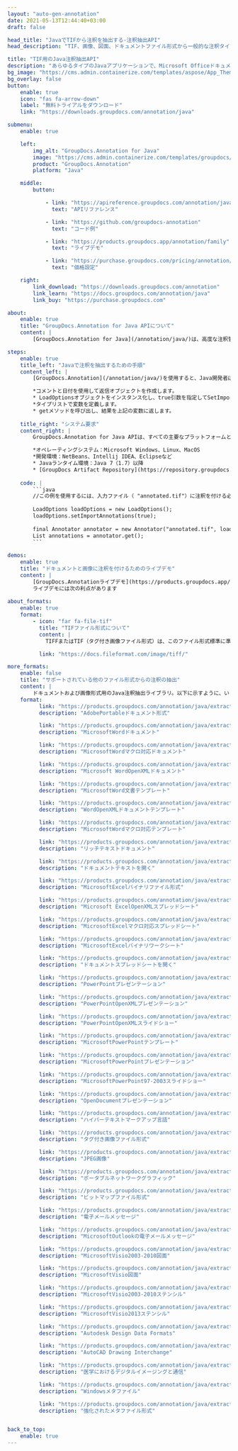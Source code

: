```yaml
---
layout: "auto-gen-annotation"
date: 2021-05-13T12:44:40+03:00
draft: false

head_title: "JavaでTIFから注釈を抽出する-注釈抽出API"
head_description: "TIF、画像、図面、ドキュメントファイル形式から一般的な注釈タイプを抽出するJava注釈抽出API."

title: "TIF用のJava注釈抽出API"
description: "あらゆるタイプのJavaアプリケーションで、Microsoft Officeドキュメント、画像、HTML、図面、およびその他のファイル形式から注釈を抽出します."
bg_image: "https://cms.admin.containerize.com/templates/aspose/App_Themes/V3/images/bg/header1.png"
bg_overlay: false
button:
    enable: true
    icon: "fas fa-arrow-down"
    label: "無料トライアルをダウンロード"
    link: "https://downloads.groupdocs.com/annotation/java"

submenu:
    enable: true

    left:
        img_alt: "GroupDocs.Annotation for Java"
        image: "https://cms.admin.containerize.com/templates/groupdocs/images/product-logos/90x90-noborder/groupdocs-annotation-java.png"
        product: "GroupDocs.Annotation"
        platform: "Java"

    middle:
        button:

            - link: "https://apireference.groupdocs.com/annotation/java"
              text: "APIリファレンス"

            - link: "https://github.com/groupdocs-annotation"
              text: "コード例"

            - link: "https://products.groupdocs.app/annotation/family"
              text: "ライブデモ"

            - link: "https://purchase.groupdocs.com/pricing/annotation/java"
              text: "価格設定"

    right:
        link_download: "https://downloads.groupdocs.com/annotation"
        link_learn: "https://docs.groupdocs.com/annotation/java"
        link_buy: "https://purchase.groupdocs.com"

about:
    enable: true
    title: "GroupDocs.Annotation for Java APIについて"
    content: |
        [GroupDocs.Annotation for Java](/annotation/java/)は、高度な注釈管理ソリューションであり、開発者が画像やドキュメントファイル形式から注釈を表示、追加、更新、削除、抽出、およびエクスポートできるようにします。ユーザーは、コメント、メモ、コメント、およびテキスト、グラフィックス、透かしなどのさまざまな注釈タイプを、PDF、HTML、Microsoft Word文書、Excelスプレッドシート、Visioダイアグラム、PowerPointプレゼンテーション、図面、画像、およびその他の多くのファイル形式から簡単に抽出できます。注釈処理機能は、インポートされたドキュメントから注釈を正確に読み取ることができ、注釈のカスタマイズを実装した後、元のファイル形式または目的のファイル形式にエクスポートして戻すことができます。

steps:
    enable: true
    title_left: "Javaで注釈を抽出するための手順"
    content_left: |
        [GroupDocs.Annotation](/annotation/java/)を使用すると、Java開発者は、いくつかの簡単な手順を実装することで、Javaベースのアプリケーション内のTIFファイルからドキュメントに注釈を付けたり注釈情報を抽出したりできます。

        *コメントと日付を使用して返信オブジェクトを作成します。
        * LoadOptionsオブジェクトをインスタンス化し、true引数を指定してSetImportAnnotationsを呼び出します。
        *タイプリストで変数を定義します。
        * getメソッドを呼び出し、結果を上記の変数に返します。
        
    title_right: "システム要求"
    content_right: |
        GroupDocs.Annotation for Java APIは、すべての主要なプラットフォームとオペレーティングシステムでサポートされています。以下のコードを実行する前に、システムに次の前提条件がインストールされていることを確認してください。

        *オペレーティングシステム：Microsoft Windows、Linux、MacOS
        *開発環境：NetBeans、Intellij IDEA、Eclipseなど
        * Javaランタイム環境：Java 7（1.7）以降
        * [GroupDocs Artifact Repository](https://repository.groupdocs.com/webapp/#/artifacts/browse/tree/General/repo/com/groupdocs/groupdocs-annotation)から最新バージョンのGroupDocs.AnnotationforJavaを入手してください。
        
    code: |
        ```java
        //この例を使用するには、入力ファイル（ "annotated.tif"）に注釈を付ける必要があります
         
        LoadOptions loadOptions = new LoadOptions();
        loadOptions.setImportAnnotations(true);
        
        final Annotator annotator = new Annotator("annotated.tif", loadOptions);
        List annotations = annotator.get();
        ```
        
demos:
    enable: true
    title: "ドキュメントと画像に注釈を付けるためのライブデモ"
    content: |
        [GroupDocs.Annotationライブデモ](https://products.groupdocs.app/annotation/family)サイトにアクセスして、TIFファイルから注釈情報を今すぐ抽出します。  
        ライブデモには次の利点があります
        
about_formats:
    enable: true
    format:
        - icon: "far fa-file-tif"
          title: "TIFファイル形式について"
          content: |
            TIFFまたはTIF（タグ付き画像ファイル形式）は、このファイル形式標準に準拠するさまざまなデバイスでの使用を目的としたラスター画像を表します。いくつかの色空間で、バイレベル、グレースケール、パレットカラー、およびフルカラーの画像データを記述することができます。この形式を使用するアプリケーションのスペースと時間のどちらかを選択するための非可逆圧縮方式と可逆圧縮方式をサポートしています。この形式はマシンに依存せず、プロセッサ、オペレーティングシステム、ファイルシステムなどの境界がありません。

          link: "https://docs.fileformat.com/image/tiff/"

more_formats:
    enable: false
    title: "サポートされている他のファイル形式からの注釈の抽出"
    content: |
        ドキュメントおよび画像形式用のJava注釈抽出ライブラリ。以下に示すように、いくつかの一般的なファイル形式の注釈の詳細を取得します。
    format: 
          link: "https://products.groupdocs.com/annotation/java/extract/pdf/"
          description: "AdobePortableドキュメント形式"

          link: "https://products.groupdocs.com/annotation/java/extract/doc/"
          description: "MicrosoftWordドキュメント"

          link: "https://products.groupdocs.com/annotation/java/extract/docm/"
          description: "MicrosoftWordマクロ対応ドキュメント"

          link: "https://products.groupdocs.com/annotation/java/extract/docx/"
          description: "Microsoft WordOpenXMLドキュメント"

          link: "https://products.groupdocs.com/annotation/java/extract/dot/"
          description: "MicrosoftWord文書テンプレート"

          link: "https://products.groupdocs.com/annotation/java/extract/dotx/"
          description: "WordOpenXMLドキュメントテンプレート"

          link: "https://products.groupdocs.com/annotation/java/extract/dotm/"
          description: "MicrosoftWordマクロ対応テンプレート"

          link: "https://products.groupdocs.com/annotation/java/extract/rtf/"
          description: "リッチテキストドキュメント"

          link: "https://products.groupdocs.com/annotation/java/extract/odt/"
          description: "ドキュメントテキストを開く"

          link: "https://products.groupdocs.com/annotation/java/extract/xls/"
          description: "MicrosoftExcelバイナリファイル形式"

          link: "https://products.groupdocs.com/annotation/java/extract/xlsx/"
          description: "Microsoft ExcelOpenXMLスプレッドシート"

          link: "https://products.groupdocs.com/annotation/java/extract/xlsm/"
          description: "MicrosoftExcelマクロ対応スプレッドシート"

          link: "https://products.groupdocs.com/annotation/java/extract/xlsb/"
          description: "MicrosoftExcelバイナリワークシート"

          link: "https://products.groupdocs.com/annotation/java/extract/ods/"
          description: "ドキュメントスプレッドシートを開く"

          link: "https://products.groupdocs.com/annotation/java/extract/ppt/"
          description: "PowerPointプレゼンテーション"

          link: "https://products.groupdocs.com/annotation/java/extract/pptx/"
          description: "PowerPointOpenXMLプレゼンテーション"

          link: "https://products.groupdocs.com/annotation/java/extract/ppsx/"
          description: "PowerPointOpenXMLスライドショー"

          link: "https://products.groupdocs.com/annotation/java/extract/potm/"
          description: "MicrosoftPowerPointテンプレート"

          link: "https://products.groupdocs.com/annotation/java/extract/pptm/"
          description: "MicrosoftPowerPointプレゼンテーション"

          link: "https://products.groupdocs.com/annotation/java/extract/pps/"
          description: "MicrosoftPowerPoint97-2003スライドショー"

          link: "https://products.groupdocs.com/annotation/java/extract/odp/"
          description: "OpenDocumentプレゼンテーション"

          link: "https://products.groupdocs.com/annotation/java/extract/html/"
          description: "ハイパーテキストマークアップ言語"

          link: "https://products.groupdocs.com/annotation/java/extract/tiff/"
          description: "タグ付き画像ファイル形式"

          link: "https://products.groupdocs.com/annotation/java/extract/jpeg/"
          description: "JPEG画像"

          link: "https://products.groupdocs.com/annotation/java/extract/png/"
          description: "ポータブルネットワークグラフィック"

          link: "https://products.groupdocs.com/annotation/java/extract/bmp/"
          description: "ビットマップファイル形式"

          link: "https://products.groupdocs.com/annotation/java/extract/eml/"
          description: "電子メールメッセージ"

          link: "https://products.groupdocs.com/annotation/java/extract/msg/"
          description: "MicrosoftOutlookの電子メールメッセージ"

          link: "https://products.groupdocs.com/annotation/java/extract/vsd/"
          description: "MicrosoftVisio2003-2010図面"

          link: "https://products.groupdocs.com/annotation/java/extract/vsdx/"
          description: "MicrosoftVisio図面"

          link: "https://products.groupdocs.com/annotation/java/extract/vss/"
          description: "MicrosoftVisio2003-2010ステンシル"

          link: "https://products.groupdocs.com/annotation/java/extract/vst/"
          description: "MicrosoftVisio2013ステンシル"

          link: "https://products.groupdocs.com/annotation/java/extract/dwg/"
          description: "Autodesk Design Data Formats"

          link: "https://products.groupdocs.com/annotation/java/extract/dxf/"
          description: "AutoCAD Drawing Interchange"

          link: "https://products.groupdocs.com/annotation/java/extract/dcm/"
          description: "医学におけるデジタルイメージングと通信"

          link: "https://products.groupdocs.com/annotation/java/extract/wmf/"
          description: "Windowsメタファイル"

          link: "https://products.groupdocs.com/annotation/java/extract/emf/"
          description: "強化されたメタファイル形式"


back_to_top:
    enable: true
---
```

